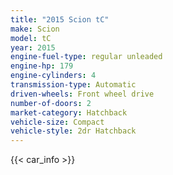 ```yaml
---
title: "2015 Scion tC"
make: Scion
model: tC
year: 2015
engine-fuel-type: regular unleaded
engine-hp: 179
engine-cylinders: 4
transmission-type: Automatic
driven-wheels: Front wheel drive
number-of-doors: 2
market-category: Hatchback
vehicle-size: Compact
vehicle-style: 2dr Hatchback
---
```


{{< car_info >}}
